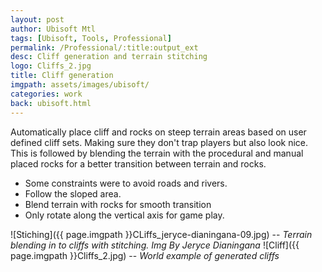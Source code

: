 ```yaml
---
layout: post
author: Ubisoft Mtl
tags: [Ubisoft, Tools, Professional]
permalink: /Professional/:title:output_ext
desc: Cliff generation and terrain stitching
logo: Cliffs_2.jpg
title: Cliff generation
imgpath: assets/images/ubisoft/
categories: work
back: ubisoft.html
---
```


Automatically place cliff and rocks on steep terrain areas based on user defined cliff sets. Making sure they don't trap players but also look nice. This is followed by blending the terrain with the procedural and manual placed rocks for a better transition between terrain and rocks.

- Some constraints were to avoid roads and rivers.
- Follow the sloped area. 
- Blend terrain with rocks for smooth transition
- Only rotate along the vertical axis for game play.

![Stiching]({{ page.imgpath }}CLiffs_jeryce-dianingana-09.jpg)
-- *Terrain blending in to cliffs with stitching. Img By Jeryce Dianingana*
![Cliff]({{ page.imgpath }}Cliffs_2.jpg)
-- *World example of generated cliffs*
